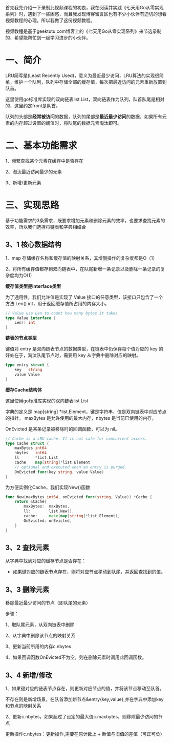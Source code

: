 首先我先介绍一下录制此视频课程的初衷，我在阅读并实践《七天用Go从零实现系列》时，遇到了一些困惑，而且我发现博客留言区也有不少小伙伴有迫切的想看视频教程的心理，所以我做了这份视频教程。

视频教程是基于geektutu.com博客上的《七天用Go从零实现系列》来节选录制的，希望能帮忙到一起学习进步的小伙伴。

# 一、简介

LRU简写是(Least Recently Used)，意义为最近最少访问，LRU算法的实现很简单，维护一个队列，队列中存储全部的缓存值，每次把最近访问的元素重新放置到队首。

这里使用go标准库实现的双向链表list.List，双向链表作为队列，队首队尾是相对的，这里约定front是队首。

队列的头部是**经常被访问**的数据，队列的尾部是**最近最少访问**的数据，如果所有元素的内存超过设置的阈值时，将队尾的数据元素淘汰即可。

# 二、基本功能需求

1、频繁查找某个元素在缓存中是否存在

2、淘汰最近访问最少的元素

3、新增/更新元素

# 三、实现思路

基于功能需求的3条需求，既要求增加元素和删除元素的效率，也要求查找元素的效率，所以我们选择将链表和字典相结合

## 3、1 核心数据结构

1、map 存储缓存名称和缓存值的映射关系，其增删操作的复杂度都是O（1）

2、将所有缓存值都存到双向链表中，在队尾新增一条记录以及删除一条记录的复杂度均为O(1)

**缓存值类型是interface类型**

为了通用性，我们允许值是实现了 Value 接口的任意类型，该接口只包含了一个方法 Len() int，用于返回缓存值所占用的内存大小。

```go
// Value use Len to count how many bytes it takes
type Value interface {
	Len() int
}
```

**链表的节点类型**

键值对 entry 是双向链表节点的数据类型，在链表中仍保存每个值对应的 key 的好处在于，淘汰队尾节点时，需要用 key 从字典中删除对应的映射。

```go
type entry struct {
	key   string
	value Value
}
```

**缓存Cache结构体**

这里使用go标准库实现的双向链表list.List

字典的定义是 map[string] *list.Element，键是字符串，值是双向链表中对应节点的指针。
maxBytes 是允许使用的最大内存，nbytes 是当前已使用的内存，

OnEvicted 是某条记录被移除时的回调函数，可以为 nil。



```go
// Cache is a LRU cache. It is not safe for concurrent access.
type Cache struct {
	maxBytes int64
	nbytes   int64
	ll       *list.List
	cache    map[string]*list.Element
	// optional and executed when an entry is purged.
	OnEvicted func(key string, value Value)
}
```

为方便实例化Cache，我们实现New()函数

```go
func New(maxBytes int64, onEvicted func(string, Value)) *Cache {
	return &Cache{
		maxBytes:  maxBytes,
		ll:        list.New(),
		cache:     make(map[string]*list.Element),
		OnEvicted: onEvicted,
	}
}
```

## 3、2 查找元素

从字典中找到对应的缓存节点是否存在：

- 如果键对应的链表节点存在，则将对应节点移动到队尾，并返回查找到的值。

## 3、3 删除元素

移除最近最少访问的节点（即队尾的元素）

步骤：

1、取队尾元素，从双向链表中删除

2、从字典中删除该节点的映射关系

3、更新当前所用的内存c.nbytes

4、如果回调函数OnEvicted不为空，则在删除元素时调用此回调函数。

## 3、4 新增/修改

1、如果键对应的链表节点存在，则更新对应节点的值，并将该节点移动至队首。

不存在则是新增场景，在队首添加新节点&entry{key,value},并在字典中添加key和节点的映射关系

2、更新c.nbytes，如果超过了设定的最大值c.maxbytes，则移除最少访问的节点

更新操作c.nbytes：更新操作,需要在原计数上 + 新值与旧值的差值（可正可负）